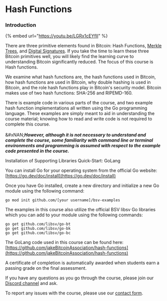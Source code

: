 # Hash Functions

### Introduction

{% embed url="https://youtu.be/LGRx1cEYfII" %}

There are three primitive elements found in Bitcoin: Hash Functions, [Merkle Trees](https://bitcoinsv.academy/course/bitcoin-primitives-merkle-trees), and [Digital Signatures](https://bitcoinsv.academy/course/bitcoin-primitives-digital-signatures). If you take the time to learn these three Bitcoin primitives well, you will likely find the learning curve to understanding Bitcoin significantly reduced. The focus of this course is Hash functions.

We examine what hash functions are, the hash functions used in Bitcoin, how hash functions are used in Bitcoin, why double hashing is used in Bitcoin, and the role hash functions play in Bitcoin's security model. Bitcoin makes use of two hash functions: SHA-256 and RIPEMD-160.

There is example code in various parts of the course, and two example hash function implementations all written using the Go programming language. These examples are simply meant to aid in understanding the course material; knowing how to read and write code is not required to complete this course.\
\
&#xNAN;_**However, although it is not necessary to understand and complete the course, some familiarity with command line or terminal environments and programming is assumed with respect to the example code presented in the course.**_

Installation of Supporting Libraries Quick-Start: GoLang

You can install Go for your operating system from the official Go website: [https://go.dev/doc/install](https://go.dev/doc/install)

Once you have Go installed, create a new directory and initialize a new Go module using the following command:

```markup
go mod init github.com/[your username]/bsv-examples
```



The examples in this course also utilize the official BSV libsv Go libraries which you can add to your module using the following commands:

```markup
go get github.com/libsv/go-bt
go get github.com/libsv/go-bk
​​​​​​​go get github.com/libsv/go-bc
```



The GoLang code used in this course can be found here: [https://github.com/jakeBitcoinAssociation/hash-functions](https://github.com/jakeBitcoinAssociation/hash-functions)

A certificate of completion is automatically awarded when students earn a passing grade on the final assessment.

If you have any questions as you go through the course, please join our [Discord channel](https://discord.gg/3y3nY96AsV) and ask.

To report any issues with the course, please use our [contact form](https://bitcoinsv.academy/contact).
